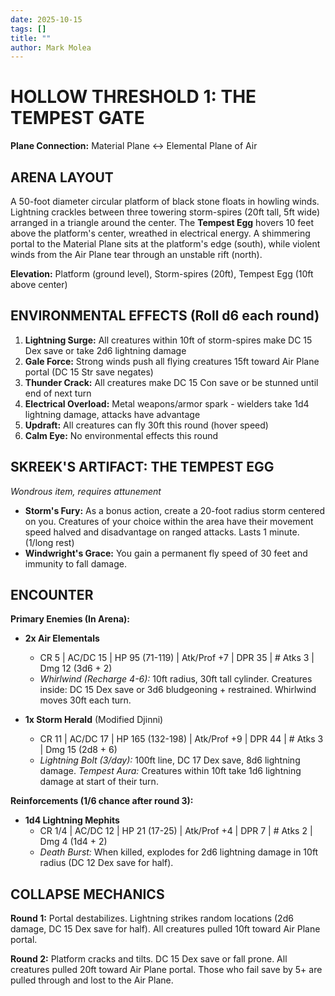 ```yaml
---
date: 2025-10-15
tags: []
title: ""
author: Mark Molea
---
```

# HOLLOW THRESHOLD 1: THE TEMPEST GATE
**Plane Connection:** Material Plane ↔ Elemental Plane of Air

## ARENA LAYOUT
A 50-foot diameter circular platform of black stone floats in howling winds. Lightning crackles between three towering storm-spires (20ft tall, 5ft wide) arranged in a triangle around the center. The **Tempest Egg** hovers 10 feet above the platform's center, wreathed in electrical energy. A shimmering portal to the Material Plane sits at the platform's edge (south), while violent winds from the Air Plane tear through an unstable rift (north).

**Elevation:** Platform (ground level), Storm-spires (20ft), Tempest Egg (10ft above center)

## ENVIRONMENTAL EFFECTS (Roll d6 each round)
1. **Lightning Surge:** All creatures within 10ft of storm-spires make DC 15 Dex save or take 2d6 lightning damage
2. **Gale Force:** Strong winds push all flying creatures 15ft toward Air Plane portal (DC 15 Str save negates)
3. **Thunder Crack:** All creatures make DC 15 Con save or be stunned until end of next turn
4. **Electrical Overload:** Metal weapons/armor spark - wielders take 1d4 lightning damage, attacks have advantage
5. **Updraft:** All creatures can fly 30ft this round (hover speed)
6. **Calm Eye:** No environmental effects this round

## SKREEK'S ARTIFACT: THE TEMPEST EGG
*Wondrous item, requires attunement*
- **Storm's Fury:** As a bonus action, create a 20-foot radius storm centered on you. Creatures of your choice within the area have their movement speed halved and disadvantage on ranged attacks. Lasts 1 minute. (1/long rest)
- **Windwright's Grace:** You gain a permanent fly speed of 30 feet and immunity to fall damage.

## ENCOUNTER
**Primary Enemies (In Arena):**
- **2x Air Elementals** 
  - CR 5 | AC/DC 15 | HP 95 (71-119) | Atk/Prof +7 | DPR 35 | # Atks 3 | Dmg 12 (3d6 + 2)
  - *Whirlwind (Recharge 4-6):* 10ft radius, 30ft tall cylinder. Creatures inside: DC 15 Dex save or 3d6 bludgeoning + restrained. Whirlwind moves 30ft each turn.

- **1x Storm Herald** (Modified Djinni)
  - CR 11 | AC/DC 17 | HP 165 (132-198) | Atk/Prof +9 | DPR 44 | # Atks 3 | Dmg 15 (2d8 + 6)
  - *Lightning Bolt (3/day):* 100ft line, DC 17 Dex save, 8d6 lightning damage. *Tempest Aura:* Creatures within 10ft take 1d6 lightning damage at start of their turn.

**Reinforcements (1/6 chance after round 3):**
- **1d4 Lightning Mephits**
  - CR 1/4 | AC/DC 12 | HP 21 (17-25) | Atk/Prof +4 | DPR 7 | # Atks 2 | Dmg 4 (1d4 + 2)
  - *Death Burst:* When killed, explodes for 2d6 lightning damage in 10ft radius (DC 12 Dex save for half).

## COLLAPSE MECHANICS
**Round 1:** Portal destabilizes. Lightning strikes random locations (2d6 damage, DC 15 Dex save for half). All creatures pulled 10ft toward Air Plane portal.

**Round 2:** Platform cracks and tilts. DC 15 Dex save or fall prone. All creatures pulled 20ft toward Air Plane portal. Those who fail save by 5+ are pulled through and lost to the Air Plane.